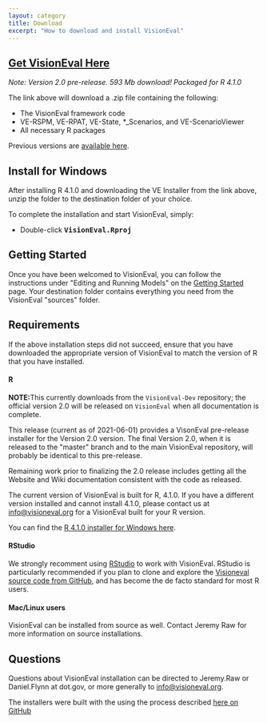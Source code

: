 ```yaml
---
layout: category
title: Download
excerpt: "How to download and install VisionEval"
---
```


## [Get VisionEval Here](https://github.com/VisionEval/VisionEval-Dev/releases/download/Fixes-2021-03-31/VE-2.0-Installer-Windows-R4.1.0_2021-06-01.zip)

*Note: Version 2.0 pre-release. 593 Mb download! Packaged for R 4.1.0*

The link above will download a .zip file containing the following:
 - The VisionEval framework code
 - VE-RSPM, VE-RPAT, VE-State, *_Scenarios, and VE-ScenarioViewer 
 - All necessary R packages

Previous versions are [available here](https://github.com/VisionEval/VisionEval-Dev/releases).

## Install for Windows

After installing R 4.1.0 and downloading the VE Installer from the link above, unzip the folder to the destination folder of your choice.

To complete the installation and start VisionEval, simply:
   - Double-click **<tt>VisionEval.Rproj</tt>**

## Getting Started

Once you have been welcomed to VisionEval, you can follow the instructions under "Editing and Running Models" on the
<a href="https://github.com/VisionEval/VisionEval/wiki/Getting-Started-v2#editing-and-running-models">Getting Started</a> page.
Your destination folder contains everything you need from the VisionEval "sources" folder.

## Requirements

If the above installation steps did not succeed, ensure that you have downloaded the appropriate version of VisionEval to match the version of R that you have installed.

#### R

<strong>NOTE:</strong>This currently downloads from the `VisionEval-Dev` repository; the official version 2.0 will be released on `VisionEval` when all documentation is complete.

This release (current as of 2021-06-01) provides a VisonEval pre-release installer for the Version 2.0 version. The final Version 2.0, when it is released to the "master" branch and to the main VisionEval repository, will probably be identical to this pre-release.

Remaining work prior to finalizing the 2.0 release includes getting all the Website and Wiki documentation consistent with the code as released.

The current version of VisionEval is built for R, 4.1.0.  If you have a different version installed and cannot install 4.1.0, please contact us at <a href="mailto:info@visioneval.org">info@visioneval.org</a> for a VisionEval built for your R version. 

You can find the <a
href="https://cran.r-project.org/bin/windows/base/" target="_blank">R 4.1.0 installer for Windows here</a>.

#### RStudio 

We strongly recomment using <a href="https://www.rstudio.com/products/rstudio/#Desktop" target="_blank">RStudio</a> to work with VisionEval. RStudio is particularly recommended if you plan to clone and explore the
<a target="_blank" href="https://github.com/VisionEval/VisionEval">Visioneval source code from GitHub</a>, and has become the de facto standard for most R users.

#### Mac/Linux users
VisionEval can be installed from source as well. Contact Jeremy Raw for more information on source installations.

## Questions

Questions about VisionEval installation can be directed to Jeremy.Raw or Daniel.Flynn at dot.gov, or more generally to <a href="mailto:info@visioneval.org">info@visioneval.org</a>.

The installers were built with the using the process described <a target="_blank" href="https://github.com/VisionEval/VisionEval-Dev/blob/development/build/Building.md">here on GitHub</a>

<!-- removed between title and excerpt: <span class="entry-date"><time datetime="{{ post.date | date_to_xmlschema }}">{{ post.date | date: "%B %d, %Y" }}</time></span> -->
